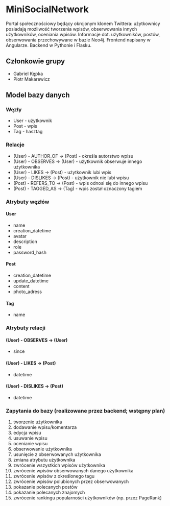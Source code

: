 # MiniSocialNetwork

Portal społecznościowy będący okrojonym klonem Twittera: użytkownicy posiadają możliwość tworzenia wpisów, obserwowania innych użytkowników, oceniania wpisów.
Informacje dot. użytkowników, postów, obserwowania przechowywane w bazie Neo4j. Frontend napisany w Angularze. Backend w Pythonie i Flasku.

## Członkowie grupy

- Gabriel Kępka
- Piotr Makarewicz

## Model bazy danych

### Węzły

- User - użytkownik
- Post - wpis
- Tag - hasztag

### Relacje

- (User) - AUTHOR_OF -> (Post) - określa autorstwo wpisu
- (User) - OBSERVES -> (User) - użytkownik obserwuje innego użytkownika
- (User) - LIKES -> (Post) - użytkownik lubi wpis
- (User) - DISLIKES -> (Post) - użytkownik nie lubi wpisu
- (Post) - REFERS_TO -> (Post) - wpis odnosi się do innego wpisu
- (Post) - TAGGED_AS -> (Tag) - wpis został oznaczony tagiem

### Atrybuty węzłów

#### User

- name
- creation_datetime
- avatar
- description
- role
- password_hash

#### Post

- creation_datetime
- update_datetime
- content
- photo_adress

#### Tag

- name

### Atrybuty relacji

#### (User) - OBSERVES -> (User) 
 - since

#### (User) - LIKES -> (Post) 
 - datetime

#### (User) - DISLIKES -> (Post)
 - datetime

### Zapytania do bazy (realizowane przez backend; wstępny plan)

1. tworzenie użytkownika
2. dodawanie wpisu/komentarza
3. edycja wpisu
4. usuwanie wpisu
5. ocenianie wpisu
6. obserwowanie użytkownika
7. usunięcie z obserwowanych użytkownika
8. zmiana atrybutu użytkownika
9. zwrócenie wszystkich wpisów użytkownika
10. zwrócenie wpisów obserwowanych danego użytkownika
11. zwrócenie wpisów z określonego tagu
12. zwrócenie wpisów polubionych przez obserwowanych
13. pokazanie polecanych postów
14. pokazanie polecanych znajomych
15. zwrócenie rankingu popularności użytkowników (np. przez PageRank)

